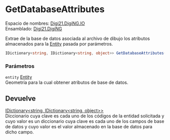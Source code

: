 # GetDatabaseAttributes

Espacio de nombres: [Digi21.DigiNG.IO](../../)  
Ensamblado: [Digi21.DigiNG](../../../)

Extrae de la base de datos asociada al archivo de dibujo los atributos almacenados para la [Entity](../../../digi21.diging.entities/entity/) pasada por parámetros.

```csharp
IDictionary<string, IDictionary<string, object>> GetDatabaseAttributes(Entity entity);
```

### Parámetros

`entity` [Entity](../../../digi21.diging.entities/entity/)  
Geometría para la cual obtener atributos de base de datos.

## Devuelve

[IDictionary&lt;string, IDictionary&lt;string, object&gt;&gt;](https://docs.microsoft.com/en-us/dotnet/api/system.collections.generic.idictionary-2?view=net-5.0)  
Diccionario cuya clave es cada uno de los códigos de la entidad solicitada y cuyo valor es un diccionario cuya clave es cada uno de los campos de base de datos y cuyo valor es el valor almacenado en la base de datos para dicho campo.

